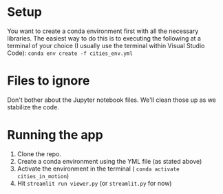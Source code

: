 # Setup
You want to create a conda environment first with all the necessary libraries. The easiest way to do this is to executing the following at a terminal of your choice (I usually use the terminal within Visual Studio Code):
``conda env create -f cities_env.yml``

# Files to ignore
Don't bother about the Jupyter notebook files. We'll clean those up as we stabilize the code. 

# Running the app
1. Clone the repo.
2. Create a conda environment using the YML file (as stated above)
3. Activate the environment in the terminal ( ``conda activate cities_in_motion``) 
4. Hit ``streamlit run viewer.py`` (or ``streamlit.py`` for now)
